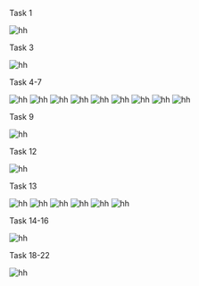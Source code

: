  Task  1

 ![hh](images/1.png)

 Task  3

 ![hh](images/Screenshot_1.png)

 Task 4-7

 ![hh](images/Screenshot_3.png)
 ![hh](images/Screenshot_4.png)
 ![hh](images/Screenshot_5.png)
 ![hh](images/Screenshot_6.png)
 ![hh](images/Screenshot_7.png)
 ![hh](images/Screenshot_8.png)
 ![hh](images/Screenshot_9.png)
 ![hh](images/Screenshot_10.png)
 ![hh](images/Screenshot_11.png)
 
 Task 9
 
 ![hh](images/Screenshot_12.png)
 
 Task 12
 
 ![hh](images/Screenshot_13.png) 

 Task 13 

 ![hh](images/Screenshot_14.png)
 ![hh](images/Screenshot_15.png)
 ![hh](images/Screenshot_16.png) 
 ![hh](images/Screenshot_17.png) 
 ![hh](images/Screenshot_18.png) 
 ![hh](images/Screenshot_19.png) 

 Task 14-16

 ![hh](images/Screenshot_20.png)

 Task 18-22
 
 ![hh](images/Screenshot_21.png)  